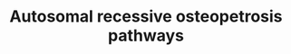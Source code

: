 ---
annotations:
- id: PW:0000003
  parent: signaling pathway
  type: Pathway Ontology
  value: signaling pathway
- id: DOID:0110943
  parent: genetic disease
  type: Disease Ontology
  value: autosomal recessive osteopetrosis 2
- id: DOID:0110940
  parent: genetic disease
  type: Disease Ontology
  value: autosomal recessive osteopetrosis 8
- id: DOID:0110944
  parent: genetic disease
  type: Disease Ontology
  value: autosomal recessive osteopetrosis 4
- id: DOID:0110939
  parent: genetic disease
  type: Disease Ontology
  value: autosomal recessive osteopetrosis 5
- id: CL:0000092
  parent: animal cell
  type: Cell Type Ontology
  value: osteoclast
- id: DOID:0110941
  parent: genetic disease
  type: Disease Ontology
  value: autosomal recessive osteopetrosis 3
- id: DOID:0110946
  parent: genetic disease
  type: Disease Ontology
  value: autosomal recessive osteopetrosis 7
- id: DOID:0110945
  parent: genetic disease
  type: Disease Ontology
  value: autosomal recessive osteopetrosis 6
- id: DOID:0110942
  parent: genetic disease
  type: Disease Ontology
  value: autosomal recessive osteopetrosis 1
- id: DOID:0111542
  parent: genetic disease
  type: Disease Ontology
  value: familial expansile osteolysis
authors:
- Rlee
- Khanspers
- Egonw
- Eweitz
citedin:
- link: PMC12106470
  title: 'Glypican-3 regulated epithelial mesenchymal transformation-related genes
    in osteosarcoma: based on comprehensive tumor microenvironment profiling (2025)'
communities:
- SkeletalDysplasia
description: 'Taken from Osteopetrosis: genetics, treatment and new insights into
  osteoclast function by [Cristina Sobacchi, Ansgar Schulz, Fraser P. Coxon, Anna
  Villa and Miep H. Helfrich](https://www.ncbi.nlm.nih.gov/pubmed/23877423).  The
  osteopetroses are genetic diseases characterized by increased bone mass and density
  due to a failure in bone resorption. Two major forms can be distinguished on the
  basis of their mode of inheritance: autosomal dominant osteopetrosis (ADO, formerly
  known as Albers-Schönberg disease), is usually considered an adult-onset, more benign
  form (and has been comprehensively reviewed elsewhere); whereas autosomal recessive
  osteopetrosis (ARO), also termed malignant infantile osteopetrosis, presents soon
  after birth, is often severe and leads to death if left untreated.  Mechanisms underlying
  osteoclast-‑rich ARO: Ruffled border formation and bone resorption by osteoclasts
  are dependent on secretory lysosome trafficking. Genes implicated in osteoclast-‑rich
  autosomal recessive osteopetrosis encode proteins that localize to secretory lysosomes
  in osteoclasts. TCIRG1 encodes the a3 subunit of the V0 complex, part of the V‑ATPase
  proton pump that acidifies endosomes and lysosomes; CLCN7 encodes ClC‑7, the Cl–
  antiporter responsible for increasing lumenal Cl– concentration; OSTM1 encodes the
  β‑subunit of CIC‑7; PLEKHM1 encodes a cytosolic protein that binds to the active
  (GTP-‑bound) form of Rab7, which is associated with late endosomes and lysosomes;
  and SNX10 encodes sorting nexin 10, which localizes to endosomes via a phosphoinositide-‑binding
  PX domain. This domain also interacts with the V1 complex D subunit of V‑ATPase,
  raising the possibility that SNX10 is involved in trafficking of V‑ATPase. ARO-‑causing
  mutations in all five genes disrupt trafficking of secretory lysosomes, thereby
  impairing ruffled-‑border formation and bone resorption. Osteoclast formation and
  adhesion to bone through the sealing zone are unaffected.  Mechanisms underlying
  osteoclast-‑poor ARO: Osteoclastogenesis is dependent on the RANK signalling pathway.
  In normal osteoclasts, binding of RANKL recruits TRAF6, which releases NFκB from
  its phosphorylated inhibitor IκB. NFκB translocates to the nucleus and regulates
  transcription of key osteoclast genes. Osteopetrosis-‑causing mutations in TNFRSF11A
  (which encodes RANK) either reduce protein expression at the plasma membrane  or
  impair RANKL binding, which leads to the loss of NFκB signalling and prevents differentiation
  and fusion of osteoclast precursors. Similarly, osteoclast differentiation defects
  are seen if osteopetrosis-‑causing mutations in TNFSF11 (which encodes RANKL) are
  present. Mutations identified so far lead to reduced RANKL trimerization or impaired
  RANK binding. Osteoclast formation studies in vitro reveal these two distinct osteoclast-‑poor
  forms of ARO: those in which osteoclastogenesis cannot be induced by synthetic RANKL
  (TNFRSF11A-‑related ARO) and those in which osteoclastogenesis can be induced by
  synthetic RANKL, resulting in osteoclasts that function normally (TNFSF11-‑related
  ARO).   Linked with a dotted arrow to the GeneProduct nodes are diseases caused
  by mutation in the respective gene.'
last-edited: 2025-03-11
ndex: 238d70a3-8b6d-11eb-9e72-0ac135e8bacf
organisms:
- Homo sapiens
redirect_from:
- /index.php/Pathway:WP4788
- /instance/WP4788
- /instance/WP4788_r137908
revision: r137908
schema-jsonld:
- '@context': https://schema.org/
  '@id': https://wikipathways.github.io/pathways/WP4788.html
  '@type': Dataset
  creator:
    '@type': Organization
    name: WikiPathways
  description: 'Taken from Osteopetrosis: genetics, treatment and new insights into
    osteoclast function by [Cristina Sobacchi, Ansgar Schulz, Fraser P. Coxon, Anna
    Villa and Miep H. Helfrich](https://www.ncbi.nlm.nih.gov/pubmed/23877423).  The
    osteopetroses are genetic diseases characterized by increased bone mass and density
    due to a failure in bone resorption. Two major forms can be distinguished on the
    basis of their mode of inheritance: autosomal dominant osteopetrosis (ADO, formerly
    known as Albers-Schönberg disease), is usually considered an adult-onset, more
    benign form (and has been comprehensively reviewed elsewhere); whereas autosomal
    recessive osteopetrosis (ARO), also termed malignant infantile osteopetrosis,
    presents soon after birth, is often severe and leads to death if left untreated.  Mechanisms
    underlying osteoclast-‑rich ARO: Ruffled border formation and bone resorption
    by osteoclasts are dependent on secretory lysosome trafficking. Genes implicated
    in osteoclast-‑rich autosomal recessive osteopetrosis encode proteins that localize
    to secretory lysosomes in osteoclasts. TCIRG1 encodes the a3 subunit of the V0
    complex, part of the V‑ATPase proton pump that acidifies endosomes and lysosomes;
    CLCN7 encodes ClC‑7, the Cl– antiporter responsible for increasing lumenal Cl–
    concentration; OSTM1 encodes the β‑subunit of CIC‑7; PLEKHM1 encodes a cytosolic
    protein that binds to the active (GTP-‑bound) form of Rab7, which is associated
    with late endosomes and lysosomes; and SNX10 encodes sorting nexin 10, which localizes
    to endosomes via a phosphoinositide-‑binding PX domain. This domain also interacts
    with the V1 complex D subunit of V‑ATPase, raising the possibility that SNX10
    is involved in trafficking of V‑ATPase. ARO-‑causing mutations in all five genes
    disrupt trafficking of secretory lysosomes, thereby impairing ruffled-‑border
    formation and bone resorption. Osteoclast formation and adhesion to bone through
    the sealing zone are unaffected.  Mechanisms underlying osteoclast-‑poor ARO:
    Osteoclastogenesis is dependent on the RANK signalling pathway. In normal osteoclasts,
    binding of RANKL recruits TRAF6, which releases NFκB from its phosphorylated inhibitor
    IκB. NFκB translocates to the nucleus and regulates transcription of key osteoclast
    genes. Osteopetrosis-‑causing mutations in TNFRSF11A (which encodes RANK) either
    reduce protein expression at the plasma membrane  or impair RANKL binding, which
    leads to the loss of NFκB signalling and prevents differentiation and fusion of
    osteoclast precursors. Similarly, osteoclast differentiation defects are seen
    if osteopetrosis-‑causing mutations in TNFSF11 (which encodes RANKL) are present.
    Mutations identified so far lead to reduced RANKL trimerization or impaired RANK
    binding. Osteoclast formation studies in vitro reveal these two distinct osteoclast-‑poor
    forms of ARO: those in which osteoclastogenesis cannot be induced by synthetic
    RANKL (TNFRSF11A-‑related ARO) and those in which osteoclastogenesis can be induced
    by synthetic RANKL, resulting in osteoclasts that function normally (TNFSF11-‑related
    ARO).   Linked with a dotted arrow to the GeneProduct nodes are diseases caused
    by mutation in the respective gene.'
  keywords:
  - CLCN7
  - Cl-
  - H+
  - IKBKB
  - NFKB1
  - OSTM1
  - PLEKHM1
  - RAB7A
  - SNX10
  - TCIRG1
  - TNFRSF11A
  - TNFSF11
  - TRAF6
  license: CC0
  name: Autosomal recessive osteopetrosis pathways
seo: CreativeWork
title: Autosomal recessive osteopetrosis pathways
wpid: WP4788
---